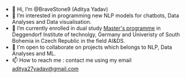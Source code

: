 - 👋 Hi, I’m @BraveStone9 (Aditya Yadav)
- 👀 I’m interested in programming new NLP models for chatbots, Data Analyses and Data visualisation.
- 🌱 I’m currently enrolled in dual study [Master's programme](http://www.maid.education/en/home/) in Deggendorf Institute of technolgy, Germany and Univeristy of South Bohemia in Czech Republic in the field AI&DS.
- 💞️ I'm open to collaborate on projects which belongs to NLP, Data Analyses and ML.
- 📫 How to reach me : contact me using my email aditya27yadav@gmail.com

<!---
BraveStone9/BraveStone9 is a ✨ special ✨ repository because its `README.md` (this file) appears on your GitHub profile.
You can click the Preview link to take a look at your changes.
--->
